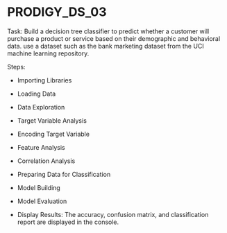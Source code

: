 # PRODIGY_DS_03
Task: Build a decision tree classifier to predict whether a customer will purchase a product or service based on their demographic and behavioral data. use a dataset such as the bank marketing dataset from the UCI machine learning repository.

 Steps:

- Importing Libraries

- Loading Data

- Data Exploration

- Target Variable Analysis

- Encoding Target Variable

- Feature Analysis

- Correlation Analysis

- Preparing Data for Classification

- Model Building

- Model Evaluation

- Display Results: The accuracy, confusion matrix, and classification report are displayed in the console.

